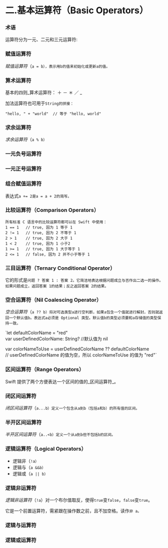 # 二.基本运算符（Basic Operators）

### 术语

运算符分为一元、二元和三元运算符:

### 赋值运算符

_赋值运算符_（`a = b），表示用b的值来初始化或更新a的值。`

### 算术运算符

基本的四则_算术运算符： ＋ － ＊ ／ _

加法运算符也可用于`String的拼接：`

```
"hello, " + "world"  // 等于 "hello, world"
```

### 求余运算符

_求余运算符_（`a % b）`

### 一元负号运算符

### 一元正号运算符

### 组合赋值运算符

表达式`a += 2是a = a + 2的简写。`

### 比较运算符（Comparison Operators）

```
所有标准 C 语言中的比较运算符都可以在 Swift 中使用：
1 == 1   // true, 因为 1 等于 1
2 != 1   // true, 因为 2 不等于 1
2 > 1    // true, 因为 2 大于 1
1 < 2    // true, 因为 1 小于2
1 >= 1   // true, 因为 1 大于等于 1
2 <= 1   // false, 因为 2 并不小于等于 1
```

### 三目运算符（Ternary Conditional Operator）

它的形式是`问题 ? 答案 1 : 答案 2。它简洁地表达根据问题成立与否作出二选一的操作。如果问题成立，返回答案 1的结果；反之返回答案 2的结果。`

### 空合运算符（Nil Coalescing Operator）

_空合运算符_（`a ?? b）将对可选类型a进行空判断，如果a包含一个值就进行解封，否则就返回一个默认值b。表达式a必须是 Optional 类型。默认值b的类型必须要和a存储值的类型保持一致。`

\`let defaultColorName = "red"  
var userDefinedColorName: String?   //默认值为 nil

var colorNameToUse = userDefinedColorName ?? defaultColorName  
// userDefinedColorName 的值为空，所以 colorNameToUse 的值为 "red"\`

### 区间运算符（Range Operators）

Swift 提供了两个方便表达一个区间的值的_区间运算符_。

### 闭区间运算符

_闭区间运算符_（`a...b）定义一个包含从a到b（包括a和b）的所有值的区间。`

### 半开区间运算符

_半开区间运算符_（`a..<b）定义一个从a到b但不包括b的区间。`

### 逻辑运算符（Logical Operators）

* 逻辑非（`!a）`
* 逻辑与（`a &&b）`
* 逻辑或（`a || b）`

### 逻辑非运算符

_逻辑非运算符_（`!a`）对一个布尔值取反，使得`true`变`false`，`false`变`true`。

它是一个前置运算符，需紧跟在操作数之前，且不加空格。读作`非 a。`

### 逻辑与运算符

### 逻辑或运算符 



